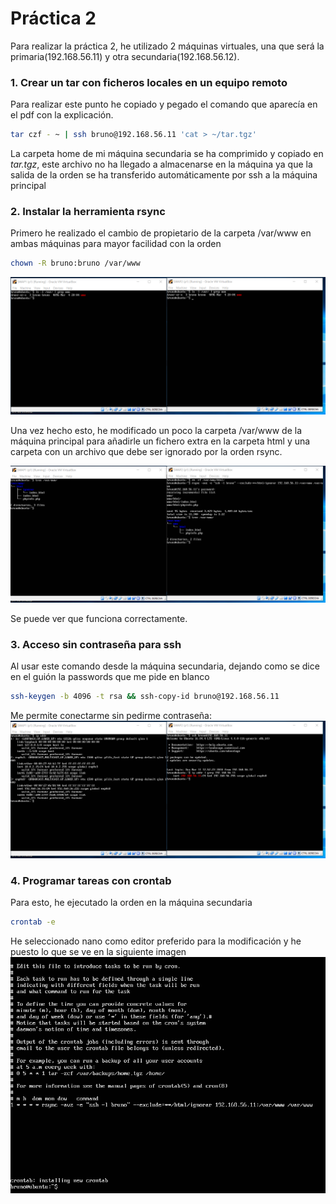 # Práctica 2
[chown]: https://raw.githubusercontent.com/Bechma/Servidores-Web-de-Altas-Prestaciones/master/practica2/chown.png 
[crontab]: https://raw.githubusercontent.com/Bechma/Servidores-Web-de-Altas-Prestaciones/master/practica2/crontab.png 
[rsync]: https://raw.githubusercontent.com/Bechma/Servidores-Web-de-Altas-Prestaciones/master/practica2/rsync.png 
[ssh_nopass]: https://raw.githubusercontent.com/Bechma/Servidores-Web-de-Altas-Prestaciones/master/practica2/ssh_nopass.png 

Para realizar la práctica 2, he utilizado 2 máquinas virtuales, una que será la primaria(192.168.56.11) y otra secundaria(192.168.56.12).

### 1. Crear un tar con ficheros locales en un equipo remoto
Para realizar este punto he copiado y pegado el comando que aparecía en el pdf con la explicación.
```bash
tar czf - ~ | ssh bruno@192.168.56.11 'cat > ~/tar.tgz'
```
La carpeta home de mi máquina secundaria se ha comprimido y copiado en *tar.tgz*, este archivo no ha llegado a almacenarse en la máquina ya que la salida de la orden se ha transferido automáticamente por ssh a la máquina principal

### 2. Instalar la herramienta rsync
Primero he realizado el cambio de propietario de la carpeta /var/www en ambas máquinas para mayor facilidad con la orden 
```bash
chown -R bruno:bruno /var/www
```
![alt text][chown]

Una vez hecho esto, he modificado un poco la carpeta /var/www de la máquina principal para añadirle un fichero extra en la carpeta html y una carpeta con un archivo que debe ser ignorado por la orden rsync.

![alt text][rsync]

Se puede ver que funciona correctamente.

### 3. Acceso sin contraseña para ssh
Al usar este comando desde la máquina secundaria, dejando como se dice en el guión la passwords que me pide en blanco
```bash
ssh-keygen -b 4096 -t rsa && ssh-copy-id bruno@192.168.56.11
```
Me permite conectarme sin pedirme contraseña:
![alt text][ssh_nopass]

### 4. Programar tareas con crontab
Para esto, he ejecutado la orden en la máquina secundaria
```bash
crontab -e 
```
He seleccionado nano como editor preferido para la modificación y he puesto lo que se ve en la siguiente imagen 
![alt text][crontab]
